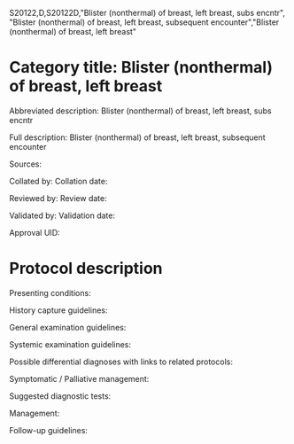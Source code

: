 S20122,D,S20122D,"Blister (nonthermal) of breast, left breast, subs encntr", "Blister (nonthermal) of breast, left breast, subsequent encounter","Blister (nonthermal) of breast, left breast"
# Category title: Blister (nonthermal) of breast, left breast

Abbreviated description: Blister (nonthermal) of breast, left breast, subs encntr

Full description: Blister (nonthermal) of breast, left breast, subsequent encounter

Sources:

Collated by:
Collation date:

Reviewed by:
Review date:

Validated by:
Validation date:

Approval UID:

# Protocol description

Presenting conditions:

History capture guidelines:

General examination guidelines:

Systemic examination guidelines:

Possible differential diagnoses with links to related protocols:

Symptomatic / Palliative management:

Suggested diagnostic tests:

Management:

Follow-up guidelines:

